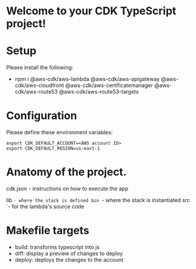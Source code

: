 # Welcome to your CDK TypeScript project!

# Setup

Please install the following:
* npm i @aws-cdk/aws-lambda @aws-cdk/aws-apigateway @aws-cdk/aws-cloudfront @aws-cdk/aws-certificatemanager @aws-cdk/aws-route53 @aws-cdk/aws-route53-targets

# Configuration

Please define these environment variables:
```
export CDK_DEFAULT_ACCOUNT=<AWS account ID>
export CDK_DEFAULT_REGION=us-east-1
```

# 

# Anatomy of the project.

cdk.json - instructions on how to execute the app

lib
`- where the stack is defined
bin
`- where the stack is instantiated
src
`- for the lambda's source code

# Makefile targets

* build: transforms typescript into js
* diff: display a preview of changes to deploy
* deploy: deploys the changes to the account

